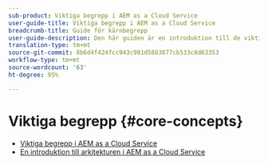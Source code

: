 ```yaml
---
sub-product: Viktiga begrepp i AEM as a Cloud Service
user-guide-title: Viktiga begrepp i AEM as a Cloud Service
breadcrumb-title: Guide för kärnbegrepp
user-guide-description: Den här guiden är en introduktion till de viktigaste begreppen i Experience Manager as a Cloud Service, inklusive den nya tjänstens arkitektur.
translation-type: tm+mt
source-git-commit: 8b6d4f424fcc943c981d5883877cb533c8d63353
workflow-type: tm+mt
source-wordcount: '63'
ht-degree: 95%

---
```



# Viktiga begrepp {#core-concepts}

+ [Viktiga begrepp i AEM as a Cloud Service](/help/core-concepts/home.md)
+ [En introduktion till arkitekturen i AEM as a Cloud Service](architecture.md)